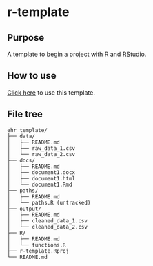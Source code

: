 # r-template

## Purpose

A template to begin a project with R and RStudio.

## How to use

[Click here](https://github.com/ehr-lshtm/template/generate) to use this template.

## File tree

```
ehr_template/
├── data/
│   ├── README.md
│   ├── raw_data_1.csv
│   └── raw_data_2.csv
├── docs/
│   ├── README.md
│   ├── document1.docx
│   ├── document1.html
│   └── document1.Rmd
├── paths/
│   ├── README.md
│   └── paths.R (untracked)
├── output/
│   ├── README.md
│   ├── cleaned_data_1.csv
│   └── cleaned_data_2.csv
├── R/
│   ├── README.md
│   └── functions.R
├── r-template.Rproj
└── README.md
```
